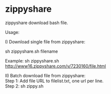 zippyshare
==========

zippyshare download bash file.

Usage:

I) Download single file from zippyshare:

sh zippyshare.sh filename

Example:
sh zippyshare.sh http://www16.zippyshare.com/v/7230160/file.html

II) Batch download file from zippyshare:		
Step 1: Add file URL to filelist.txt, one url per line.		
Step 2: sh zippy.sh

